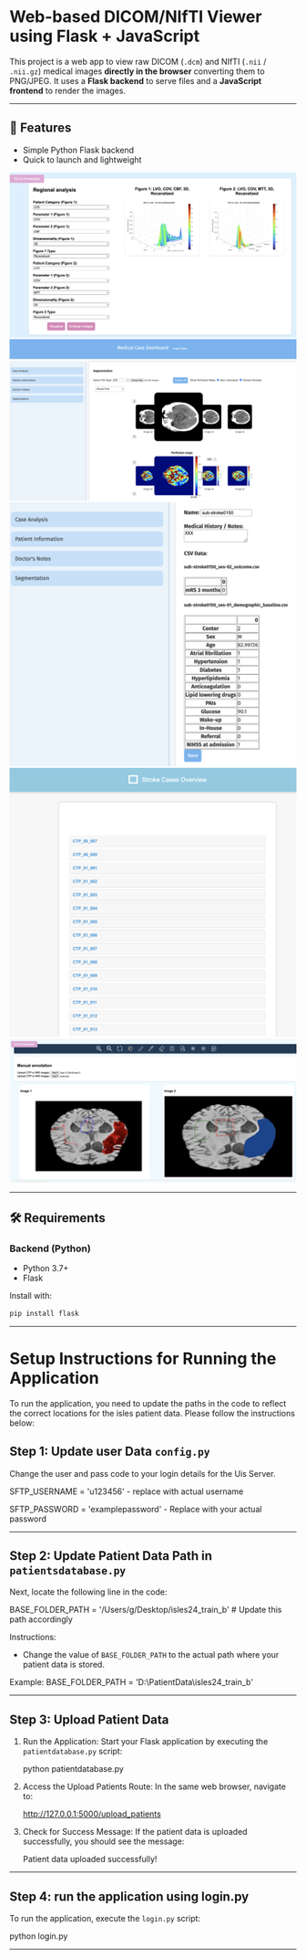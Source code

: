 #  Web-based DICOM/NIfTI Viewer using Flask + JavaScript

This project is a web app to view raw DICOM (`.dcm`) and NIfTI (`.nii` / `.nii.gz`) medical images **directly in the browser**  converting them to PNG/JPEG. It uses a **Flask backend** to serve files and a **JavaScript frontend** to render the images.

---

## 📌 Features


- Simple Python Flask backend
-  Quick to launch and lightweight


![Analysis](https://github.com/mgblue4422/medical_imaging_app/blob/ec4015519de102097fe2fcc7f13b27fb5f5b919b/images/analysis.png)
![Dashboard](https://github.com/mgblue4422/medical_imaging_app/blob/ec4015519de102097fe2fcc7f13b27fb5f5b919b/images/dash.png)
![Info patients](https://github.com/mgblue4422/medical_imaging_app/blob/ec4015519de102097fe2fcc7f13b27fb5f5b919b/images/info.png)
![List](https://github.com/mgblue4422/medical_imaging_app/blob/ec4015519de102097fe2fcc7f13b27fb5f5b919b/images/list.png)
![Manual Annotation](https://github.com/mgblue4422/medical_imaging_app/blob/ec4015519de102097fe2fcc7f13b27fb5f5b919b/images/manual%20annotation.png)


---

## 🛠 Requirements

### Backend (Python)
- Python 3.7+
- Flask

Install with:
```bash
pip install flask
```

---



# Setup Instructions for Running the Application

To run the application, you need to update the paths in the code to reflect the correct locations for the isles patient data. Please follow the instructions below:

## Step 1: Update user Data  `config.py`

Change the user and pass code to your login details for the Uis Server.

SFTP_USERNAME = 'u123456' - replace with actual username 

SFTP_PASSWORD = 'examplepassword' - Replace with your actual password


---


## Step 2: Update Patient Data Path in `patientsdatabase.py`

Next, locate the following line in the code:

BASE_FOLDER_PATH = '/Users/g/Desktop/isles24_train_b'  # Update this path accordingly

Instructions:
- Change the value of `BASE_FOLDER_PATH` to the actual path where your patient data is stored.

Example:
BASE_FOLDER_PATH = 'D:\\PatientData\\isles24_train_b'

---


## Step 3: Upload Patient Data

1. Run the Application: Start your Flask application by executing the `patientdatabase.py` script:

   python patientdatabase.py

2. Access the Upload Patients Route: In the same web browser, navigate to:

   http://127.0.0.1:5000/upload_patients

3. Check for Success Message: If the patient data is uploaded successfully, you should see the message:

   Patient data uploaded successfully!

---

## Step 4:    run the application using login.py



To run the application, execute the `login.py` script:

python login.py

---

